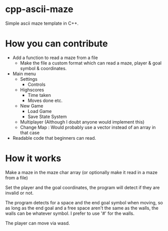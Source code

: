 # cpp-ascii-maze
Simple ascii maze template in C++. 

# How you can contribute

- Add a function to read a maze from a file
	- Make the file a custom format which can read a maze, player & goal symbol & coordinates.
- Main menu
	- Settings
		- Controls
	- Highscores
		- Time taken
		- Moves done etc.
	- New Game
		- Load Game
		- Save State System
	- Multiplayer (Although I doubt anyone would implement this)
	- Change Map
		: Would probably use a vector instead of an array in that case
- Readable code that beginners can read.

# How it works

Make a maze in the maze char array (or optionally make it read in a maze from a file)

Set the player and the goal coordinates, the program will detect if they are invalid or not.

The program detects for a space and the end goal symbol when moving, so as long as the end goal and a free space aren't the same as the walls, the walls can be whatever symbol. I prefer to use '#' for the walls.

The player can move via wasd. 

